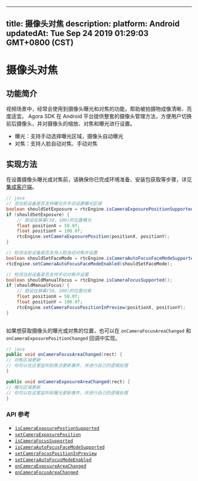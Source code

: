 
---
title: 摄像头对焦
description: 
platform: Android
updatedAt: Tue Sep 24 2019 01:29:03 GMT+0800 (CST)
---
# 摄像头对焦
## 功能简介

视频场景中，经常会使用到摄像头曝光和对焦的功能，帮助被拍摄物成像清晰、亮度适宜。
Agora SDK 在 Android 平台提供整套的摄像头管理方法，方便用户切换前后摄像头，并对摄像头的缩放、对焦和曝光进行设置。

* 曝光：支持手动选择曝光区域，摄像头自动曝光
* 对焦：支持人脸自动对焦、手动对焦

## 实现方法

在设置摄像头曝光或对焦前，请确保你已完成环境准备、安装包获取等步骤，详见[集成客户端](../../cn/Video/android_video.md)。


```java
// java
// 测当前设备是否支持曝光并手动设置曝光区域
boolean shouldSetExposure = rtcEngine.isCameraExposurePositionSupported();
if (shouldSetExposure) {
    // 假设在屏幕(50，100)的位置曝光
    float positionX = 50.0f;
    float positionY = 100.0f;
    rtcEngine.setCameraExposurePosition(positionX, positionY);
}

// 检测当前设备是否支持人脸自动对焦并设置
boolean shouldSetFaceMode = rtcEngine.isCameraAutoFocusFaceModeSupported();
rtcEngine.setCameraAutoFocusFaceModeEnabled(shouldSetFaceMode);

// 检测当前设备是否支持手动对焦并设置
boolean shouldManualFocus = rtcEngine.isCameraFocusSupported();
if (shouldManualFocus) {
    // 假设在屏幕(50，100)的位置对焦
    float positionX = 50.0f;
    float positionY = 100.0f;
    rtcEngine.setCameraFocusPositionInPreview(positionX, positionY);
}
	
```

如果想获取摄像头的曝光或对焦的位置，也可以在 `onCameraFocusAreaChanged` 和 `onCameraExposurePositionChanged` 回调中实现。
```java
// java
public void onCameraFocusAreaChanged(rect) {
// 对焦区域更新
// 你可以在这里监听到焦点更新事件，并进行自己的逻辑处理
}

public void onCameraExposureAreaChanged(rect) {
// 曝光区域更新
// 你可以在这里监听到曝光更新事件，并进行自己的逻辑处理
}
```


### API 参考

- [`isCameraExposurePostionSupported`](https://docs.agora.io/cn/Video/API%20Reference/java/classio_1_1agora_1_1rtc_1_1_rtc_engine.html#a6818c2a98bebeb72e4802b1c585da99b)
- [`setCameraExposurePosition`](https://docs.agora.io/cn/Video/API%20Reference/java/classio_1_1agora_1_1rtc_1_1_rtc_engine.html#a0ac20919f60df42635850c53c9cbdefd)
- [`isCameraFocusSupported`](https://docs.agora.io/cn/Video/API%20Reference/java/classio_1_1agora_1_1rtc_1_1_rtc_engine.html#a0e20f04ccecfc41aa23bf63116c9a8cd)
- [`isCameraAutoFocusFaceModeSupported`](https://docs.agora.io/cn/Video/API%20Reference/java/classio_1_1agora_1_1rtc_1_1_rtc_engine.html#a09f61f738cf7d8a1902761e03a7fa600)
- [`setCameraFocusPositionInPreview`](https://docs.agora.io/cn/Video/API%20Reference/java/classio_1_1agora_1_1rtc_1_1_rtc_engine.html#aba273e4337a760d883b6c7c1344183c0)
- [`setCameraAutoFocusModeEnabled`](https://docs.agora.io/cn/Video/API%20Reference/java/classio_1_1agora_1_1rtc_1_1_rtc_engine.html#a7e67afe7ad0045448fe0bd97203afcee)
- [`onCameraExposureAreaChanged`](https://docs.agora.io/cn/Video/API%20Reference/java/classio_1_1agora_1_1rtc_1_1_i_rtc_engine_event_handler.html#ab6bc82a55191e596d5bf5a7c56bdf95e)
- [`onCameraFocusAreaChanged`](https://docs.agora.io/cn/Video/API%20Reference/java/classio_1_1agora_1_1rtc_1_1_i_rtc_engine_event_handler.html#a7af6c96c4c35587a13d1e367255e3ec0)

